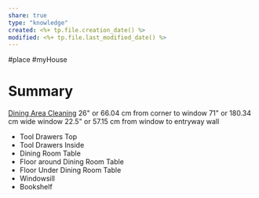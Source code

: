 ```yaml
---
share: true
type: "knowledge"
created: <%+ tp.file.creation_date() %> 
modified: <%+ tp.file.last_modified_date() %>
---
```

#place #myHouse 
# Summary
[Dining Area Cleaning](./Dining%20Area%20Cleaning.md)
26" or 66.04 cm from corner to window
71" or 180.34 cm wide window
22.5" or 57.15 cm from window to entryway wall
- Tool Drawers Top
- Tool Drawers Inside
- Dining Room Table
- Floor around Dining Room Table
- Floor Under Dining Room Table
- Windowsill
- Bookshelf